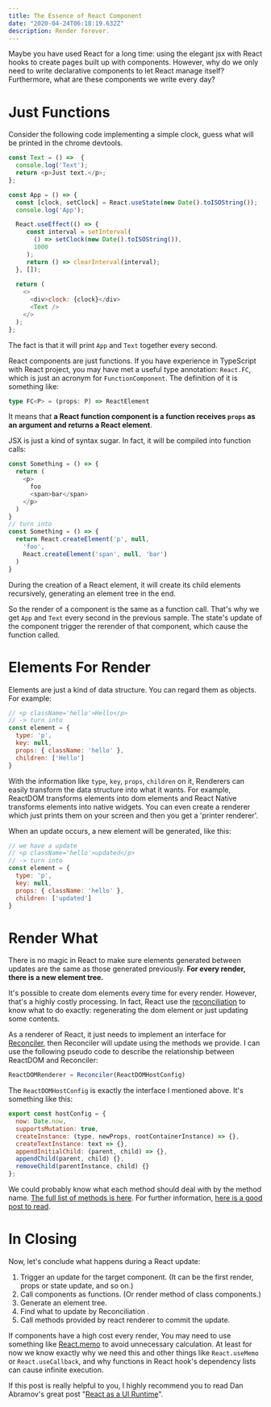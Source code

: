 ```yaml
---
title: The Essence of React Component
date: "2020-04-24T06:18:19.632Z"
description: Render forever.
---
```


Maybe you have used React for a long time:
using the elegant jsx with React hooks to create pages built up with components. 
However, why do we only need to write declarative components to let React manage itself?
Furthermore, what are these components we write every day?

# Just Functions

Consider the following code implementing a simple clock, guess what will be printed in the chrome devtools.

```javascript
const Text = () =>  {
  console.log('Text');
  return <p>Just text.</p>;
};

const App = () => {
  const [clock, setClock] = React.useState(new Date().toISOString());
  console.log('App');

  React.useEffect(() => {
     const interval = setInterval(
       () => setClock(new Date().toISOString()),
       1000
     );
     return () => clearInterval(interval);
  }, []);
  
  return (
    <>
      <div>clock: {clock}</div>
      <Text />
    </>
  );
};
```

The fact is that it will print `App` and `Text` together every second.

React components are just functions. If you have experience in TypeScript with React project,
you may have met a useful type annotation: `React.FC`, which is just an acronym for `FunctionComponent`.
The definition of it is something like: 

```typescript
type FC<P> = (props: P) => ReactElement
```

It means that **a React function component is a function receives `props` as an argument and returns a React element**.

JSX is just a kind of syntax sugar. In fact, it will be compiled into function calls:

```javascript
const Something = () => {
  return (
    <p>
      foo
      <span>bar</span>
    </p>
  )
}
// turn into
const Something = () => {
  return React.createElement('p', null,
    'foo',
    React.createElement('span', null, 'bar')
  )
}
```

During the creation of a React element,
it will create its child elements recursively,
generating an element tree in the end.

So the render of a component is the same as a function call.
That's why we get `App` and `Text` every second in the previous sample.
The state's update of the component trigger the rerender of that component, which cause the function called. 

# Elements For Render

Elements are just a kind of data structure. You can regard them as objects.
For example: 

```javascript
// <p className='hello'>Hello</p> 
// -> turn into
const element = {
  type: 'p',
  key: null,
  props: { className: 'hello' },
  children: ['Hello']
}
```

With the information like `type`, `key`, `props`, `children` on it,
Renderers can easily transform the data structure into what it wants.
For example, ReactDOM transforms elements into dom elements
and React Native transforms elements into native widgets.
You can even create a renderer which just prints them on your screen
and then you get a 'printer renderer'.

When an update occurs, a new element will be generated, like this:

```javascript
// we have a update
// <p className='hello'>updated</p> 
// -> turn into
const element = {
  type: 'p',
  key: null,
  props: { className: 'hello' },
  children: ['updated']
}
```

# Render What

There is no magic in React to make sure elements generated between updates are the same as those generated previously.
**For every render, there is a new element tree.**

It's possible to create dom elements every time for every render.
However, that's a highly costly processing.
In fact, React use the [reconciliation](https://reactjs.org/docs/reconciliation.html) to
know what to do exactly: regenerating the dom element or just updating some contents.

As a renderer of React,
it just needs to implement an interface for [Reconciler](https://github.com/facebook/react/tree/master/packages/react-reconciler),
then Reconciler will update using the methods we provide.
I can use the following pseudo code to describe the relationship between ReactDOM and Reconciler:

```javascript
ReactDOMRenderer = Reconciler(ReactDOMHostConfig)
```

The `ReactDOMHostConfig` is exactly the interface I mentioned above.
It's something like this:

```javascript
export const hostConfig = {
  now: Date.now,
  supportsMutation: true,
  createInstance: (type, newProps, rootContainerInstance) => {},
  createTextInstance: text => {},
  appendInitialChild: (parent, child) => {},
  appendChild(parent, child) {},
  removeChild(parentInstance, child) {}
};
```

We could probably know what each method should deal with by the method name.
[The full list of methods is here](https://github.com/facebook/react/blob/master/packages/react-reconciler/src/forks/ReactFiberHostConfig.custom.js).
For further information, [here is a good post to read](https://medium.com/@agent_hunt/hello-world-custom-react-renderer-9a95b7cd04bc). 

# In Closing

Now, let's conclude what happens during a React update:

1. Trigger an update for the target component. (It can be the first render, props or state update, and so on.)
2. Call components as functions. (Or render method of class components.)
3. Generate an element tree.
4. Find what to update by Reconciliation .
5. Call methods provided by react renderer to commit the update.

If components have a high cost every render,
You may need to use something like [React.memo](https://reactjs.org/docs/react-api.html#reactmemo) to avoid unnecessary calculation.
At least for now we know exactly why we need this and other things like `React.useMemo` or `React.useCallback`,
and why functions in React hook's dependency lists can cause infinite execution.

If this post is really helpful to you,
I highly recommend you to read Dan Abramov's great post "[React as a UI Runtime](https://overreacted.io/react-as-a-ui-runtime/)".
